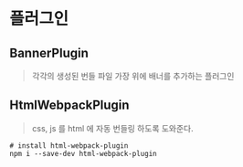 # 플러그인

## BannerPlugin
> 각각의 생성된 번들 파일 가장 위에 배너를 추가하는 플러그인

## HtmlWebpackPlugin
> css, js 를 html 에 자동 번들링 하도록 도와준다.  
```
# install html-webpack-plugin
npm i --save-dev html-webpack-plugin
```